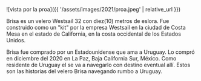 ![vista por la proa]({{ '/assets/images/2021/proa.jpeg' | relative_url }})

Brisa es un velero Westsail 32 con diez(10) metros de eslora.
Fue construido como un "kit" por la empresa Westsail en la ciudad de
Costa Mesa en el estado de California, en la costa occidental de los
Estados Unidos.

Brisa fue comprado por un Estadounidense que ama a Uruguay.
Lo compró en diciembre del 2020 en La Paz, Baja California Sur, México.
Como residente
de Uruguay el se va a navegarlo con destino eventual allí.
Estos son las historias del velero Brisa navegando rumbo a Uruguay.

